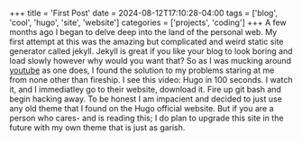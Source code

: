 +++
title = 'First Post'
date = 2024-08-12T17:10:28-04:00
tags = ['blog', 'cool', 'hugo', 'site', 'website']
categories = ['projects', 'coding']
+++
A few months ago I began to delve deep into the land of the personal web. My first attempt at this was 
the amazing but complicated and weird static site generator called jekyll. Jekyll is great if you like your blog to look boring
and load slowly however why would you want that? So as I was mucking around [youtube](https://youtube.com/@finndolf) as one does, I
found the solution to my problems staring at me from none other than fireship. I see this video: Hugo in 100 seconds. I watch it,
and I immediatley go to their website, download it. Fire up git bash and begin hacking away. To be honest I am impacient and decided to 
just use any old theme that I found on the Hugo official website. But if you are a person who cares- and is reading this; I do plan
to upgrade this site in the future with my own theme that is just as garish.
